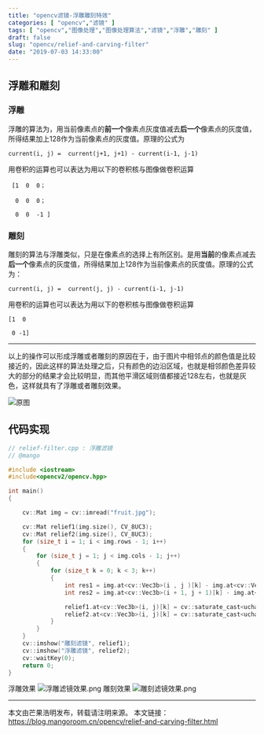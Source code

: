 ```yaml
---
title: "opencv滤镜-浮雕雕刻特效"
categories: [ "opencv","滤镜" ]
tags: [ "opencv","图像处理","图像处理算法","滤镜","浮雕","雕刻" ]
draft: false
slug: "opencv/relief-and-carving-filter"
date: "2019-07-03 14:33:00"
---
```


## 浮雕和雕刻

### 浮雕

浮雕的算法为，用当前像素点的**前一个**像素点灰度值减去**后一个**像素点的灰度值，所得结果加上128作为当前像素点的灰度值。原理的公式为

```
current(i, j) =  current(j+1, j+1) - current(i-1, j-1)
```

用卷积的运算也可以表达为用以下的卷积核与图像做卷积运算

```
 [1  0  0；

  0  0  0；

  0  0  -1 ]
```

### 雕刻

雕刻的算法与浮雕类似，只是在像素点的选择上有所区别。是用**当前**的像素点减去**后一个**像素点的灰度值，所得结果加上128作为当前像素点的灰度值。原理的公式为：

```
current(i, j) =  current(j, j) - current(i-1, j-1)
```

用卷积的运算也可以表达为用以下的卷积核与图像做卷积运算

```
[1  0

 0 -1]
```

---

以上的操作可以形成浮雕或者雕刻的原因在于，由于图片中相邻点的颜色值是比较接近的，因此这样的算法处理之后，只有颜色的边沿区域，也就是相邻颜色差异较大的部分的结果才会比较明显，而其他平滑区域则值都接近128左右，也就是灰色，这样就具有了浮雕或者雕刻效果。

![原图](https://mangoroom.cn/usr/uploads/2019/07/3135764183.jpg)

## 代码实现

```c++
// relief-filter.cpp : 浮雕滤镜
// @mango

#include <iostream>
#include<opencv2/opencv.hpp>

int main()
{

	cv::Mat img = cv::imread("fruit.jpg");

	cv::Mat relief1(img.size(), CV_8UC3);
	cv::Mat relief2(img.size(), CV_8UC3);
	for (size_t i = 1; i < img.rows - 1; i++)
	{
		for (size_t j = 1; j < img.cols - 1; j++)
		{
			for (size_t k = 0; k < 3; k++)
			{
				int res1 = img.at<cv::Vec3b>(i , j )[k] - img.at<cv::Vec3b>(i - 1, j - 1)[k] + 128; // 雕刻
				int res2 = img.at<cv::Vec3b>(i + 1, j + 1)[k] - img.at<cv::Vec3b>(i - 1, j - 1)[k] + 128; //浮雕

				relief1.at<cv::Vec3b>(i, j)[k] = cv::saturate_cast<uchar>(res1);
				relief2.at<cv::Vec3b>(i, j)[k] = cv::saturate_cast<uchar>(res2);
			}
		}
	}
	cv::imshow("雕刻滤镜", relief1);
	cv::imshow("浮雕滤镜", relief2);
	cv::waitKey(0);
	return 0;
}
```

浮雕效果
![浮雕滤镜效果.png][1]
雕刻效果
![雕刻滤镜效果.png][2]

---

本文由芒果浩明发布，转载请注明来源。
本文链接：https://blog.mangoroom.cn/opencv/relief-and-carving-filter.html

  [1]: https://mangoroom.cn/usr/uploads/2019/07/2527405033.png
  [2]: https://mangoroom.cn/usr/uploads/2019/07/3292800987.png